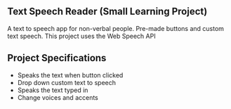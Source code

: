 ## Text Speech Reader (Small Learning Project)

A text to speech app for non-verbal people. Pre-made buttons and custom text speech. This project uses the Web Speech API

## Project Specifications

- Speaks the text when button clicked
- Drop down custom text to speech
- Speaks the text typed in
- Change voices and accents
